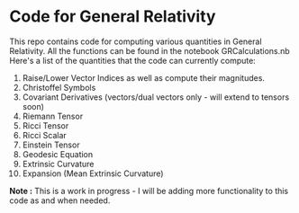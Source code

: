 # Code for General Relativity
This repo contains code for computing various quantities in General Relativity. All the functions can be found in the notebook GRCalculations.nb
Here's a list of the quantities that the code can currently compute:

1. Raise/Lower Vector Indices as well as compute their magnitudes.
2. Christoffel Symbols
3. Covariant Derivatives (vectors/dual vectors only - will extend to tensors soon)
4. Riemann Tensor
5. Ricci Tensor
6. Ricci Scalar
7. Einstein Tensor
8. Geodesic Equation 
9. Extrinsic Curvature
10. Expansion (Mean Extrinsic Curvature)

**Note :** This is a work in progress - I will be adding more functionality to this code as and when needed. 
